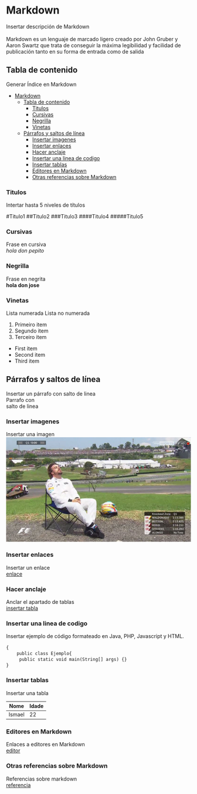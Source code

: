 
# Markdown

Insertar descripción de Markdown <br><br>
Markdown es un lenguaje de marcado ligero creado por John Gruber y Aaron Swartz que trata de conseguir la máxima legibilidad y facilidad de publicación tanto en su forma de entrada como de salida

## Tabla de contenido

Generar Índice en Markdown 
- [Markdown](#markdown)
	- [Tabla de contenido](#tabla-de-contenido)
		- [Titulos](#titulos)
		- [Cursivas](#cursivas)
		- [Negrilla](#negrilla)
		- [Vinetas](#vinetas)
	- [Párrafos y saltos de línea](#párrafos-y-saltos-de-línea)
		- [Insertar imagenes](#insertar-imagenes)
		- [Insertar enlaces](#insertar-enlaces)
		- [Hacer anclaje](#hacer-anclaje)
		- [Insertar una linea de codigo](#insertar-una-linea-de-codigo)
		- [Insertar tablas](#insertar-tablas)
		- [Editores en Markdown](#editores-en-markdown)
		- [Otras referencias sobre Markdown](#otras-referencias-sobre-markdown)

### Titulos 

Intertar hasta 5 niveles de títulos 

#Titulo1
##Titulo2
###Titulo3
####Titulo4
#####Titulo5

### Cursivas

Frase en cursiva <br>
*hola don pepito*
### Negrilla

Frase en negrita<br>
**hola don jose**
### Vinetas

Lista numerada
Lista no numerada
1. Primeiro item
2. Segundo item
3. Terceiro item
- First item
- Second item
- Third item
## Párrafos y saltos de línea

Insertar un párrafo con salto de linea<br>
Parrafo con <br>
salto de linea
### Insertar imagenes

Insertar una imagen 
![fernando alonso resting](fernando.jpg)
### Insertar enlaces

Insertar un enlace <br>
[enlace](https:markdownguide.org/cheat-sheet/)
### Hacer anclaje

Anclar el apartado de tablas <br>
[insertar tabla](#insertar-tablas)

### Insertar una linea de codigo

Insertar ejemplo de código formateado en Java, PHP, Javascript y HTML. 
```
{
	public class Ejemplo{
	 public static void main(String[] args) {}
}
```
### Insertar tablas

Insertar una tabla 

| Nome | Idade |
| -------- | ------- |
| Ismael    |    22 |
### Editores en Markdown 

Enlaces a editores en Markdown <br>
[editor](https://stackedit.io/)

### Otras referencias sobre Markdown

Referencias sobre markdown <br>
[referencia](https://markdown.es/sintaxis-markdown/)
